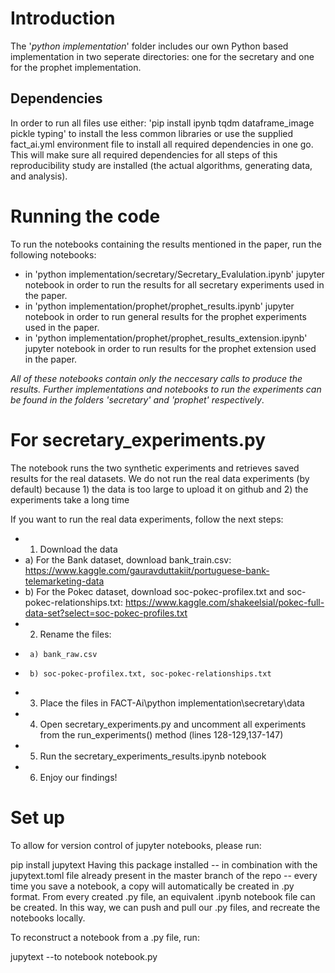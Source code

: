 # Introduction
The '_python implementation_' folder includes our own Python based implementation in two seperate directories: one for the secretary and one for the prophet implementation.

## Dependencies
In order to run all files use either: 'pip install ipynb tqdm dataframe_image pickle typing' to install the less common libraries or use the supplied fact_ai.yml environment file to install all required dependencies in one go. This will make sure all required dependencies for all steps of this reproducibility study are installed (the actual algorithms, generating data, and analysis).

# Running the code

To run the notebooks containing the results mentioned in the paper, run the following notebooks:
* in 'python implementation/secretary/Secretary_Evalulation.ipynb' jupyter notebook in order to run the results for all secretary experiments used in the paper.
* in 'python implementation/prophet/prophet_results.ipynb' jupyter notebook in order to run general results for the prophet experiments used in the paper.
* in 'python implementation/prophet/prophet_results_extension.ipynb' jupyter notebook in order to run  results for the prophet extension used in the paper.

_All of these notebooks contain only the neccesary calls to produce the results. Further implementations and notebooks to run the experiments can be found in the folders 'secretary' and 'prophet' respectively_.

# For secretary_experiments.py
The notebook runs the two synthetic experiments and retrieves saved results for the real datasets. We do not run the real data experiments (by default) because 1) the data is too large to upload it on github and 2) the experiments take a long time

If you want to run the real data experiments, follow the next steps:
*  1. Download the data
*    a) For the Bank dataset, download bank_train.csv: https://www.kaggle.com/gauravduttakiit/portuguese-bank-telemarketing-data
*    b) For the Pokec dataset, download soc-pokec-profilex.txt and soc-pokec-relationships.txt: https://www.kaggle.com/shakeelsial/pokec-full-data-set?select=soc-pokec-profiles.txt
*    2. Rename the files:
*      a) bank_raw.csv
*      b) soc-pokec-profilex.txt, soc-pokec-relationships.txt
*    3. Place the files in FACT-Ai\python implementation\secretary\data
*    4. Open secretary_experiments.py and uncomment all experiments from the run_experiments() method (lines 128-129,137-147)
*    5. Run the secretary_experiments_results.ipynb notebook
*    6. Enjoy our findings!

# Set up
To allow for version control of jupyter notebooks, please run:

pip install jupytext
Having this package installed -- in combination with the jupytext.toml file already present in the master branch of the repo -- every time you save a notebook, a copy will automatically be created in .py format. From every created .py file, an equivalent .ipynb notebook file can be created. In this way, we can push and pull our .py files, and recreate the notebooks locally.

To reconstruct a notebook from a .py file, run:

jupytext --to notebook notebook.py
